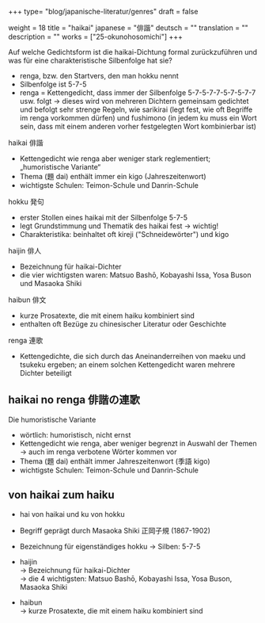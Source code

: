 +++
type= "blog/japanische-literatur/genres"
draft = false

weight = 18
title = "haikai"
japanese = "俳諧"
deutsch = ""
translation = ""
description = ""
works = ["25-okunohosomichi"]
+++

Auf welche Gedichtsform ist die haikai-Dichtung formal zurückzuführen und was für eine
charakteristische Silbenfolge hat sie?

- renga, bzw. den Startvers, den man hokku nennt
- Silbenfolge ist 5-7-5
- renga = Kettengedicht, dass immer der Silbenfolge 5-7-5-7-7-5-7-5-7-7 usw. folgt
-> dieses wird von mehreren Dichtern gemeinsam gedichtet und befolgt sehr strenge Regeln, wie
sarikirai (legt fest, wie oft Begriffe im renga vorkommen dürfen) und fushimono (in jedem ku muss
ein Wort sein, dass mit einem anderen vorher festgelegten Wort kombinierbar ist)

haikai 俳諧

- Kettengedicht wie renga aber weniger stark reglementiert; „humoristische Variante“
- Thema (題 dai) enthält immer ein kigo (Jahreszeitenwort)
- wichtigste Schulen: Teimon-Schule und Danrin-Schule

hokku 発句

- erster Stollen eines haikai mit der Silbenfolge 5-7-5
- legt Grundstimmung und Thematik des haikai fest → wichtig!
- Charakteristika: beinhaltet oft kireji ("Schneidewörter") und kigo

haijin 俳人

- Bezeichnung für haikai-Dichter
- die vier wichtigsten waren: Matsuo Bashō, Kobayashi Issa, Yosa Buson und Masaoka Shiki

haibun 俳文

- kurze Prosatexte, die mit einem haiku kombiniert sind
- enthalten oft Bezüge zu chinesischer Literatur oder Geschichte

renga 連歌

- Kettengedichte, die sich durch das Aneinanderreihen von maeku und tsukeku ergeben; an einem solchen Kettengedicht waren mehrere Dichter beteiligt

## haikai no renga 俳諧の連歌

Die humoristische Variante

- wörtlich: humoristisch, nicht ernst
- Kettengedicht wie renga, aber weniger begrenzt in Auswahl der Themen
  -> auch im renga verbotene Wörter kommen vor
- Thema (題 dai) enthält immer Jahreszeitenwort (季語 kigo)
- wichtigste Schulen: Teimon-Schule und Danrin-Schule

## von haikai zum haiku

- hai von haikai und ku von hokku
- Begriff geprägt durch Masaoka Shiki 正岡⼦規 (1867-1902)
- Bezeichnung für eigenständiges hokku -> Silben: 5-7-5

- haijin  
-> Bezeichnung für haikai-Dichter  
-> die 4 wichtigsten: Matsuo Bashō, Kobayashi Issa, Yosa Buson, Masaoka Shiki

- haibun  
-> kurze Prosatexte, die mit einem haiku kombiniert sind
